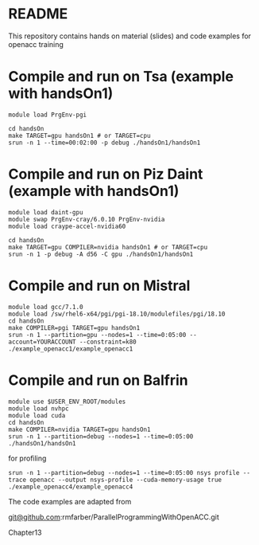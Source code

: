 # README #

This repository contains hands on material (slides) and code examples for openacc training

# Compile and run on Tsa (example with handsOn1)
```console
module load PrgEnv-pgi

cd handsOn
make TARGET=gpu handsOn1 # or TARGET=cpu
srun -n 1 --time=00:02:00 -p debug ./handsOn1/handsOn1
```
# Compile and run on Piz Daint (example with handsOn1)

```console
module load daint-gpu
module swap PrgEnv-cray/6.0.10 PrgEnv-nvidia 
module load craype-accel-nvidia60

cd handsOn
make TARGET=gpu COMPILER=nvidia handsOn1 # or TARGET=cpu
srun -n 1 -p debug -A d56 -C gpu ./handsOn1/handsOn1 
```
# Compile and run on Mistral
```console
module load gcc/7.1.0
module load /sw/rhel6-x64/pgi/pgi-18.10/modulefiles/pgi/18.10
cd handsOn
make COMPILER=pgi TARGET=gpu handsOn1
srun -n 1 --partition=gpu --nodes=1 --time=0:05:00 --account=YOURACCOUNT --constraint=k80 ./example_openacc1/example_openacc1
```
# Compile and run on Balfrin
```console
module use $USER_ENV_ROOT/modules
module load nvhpc
module load cuda
cd handsOn
make COMPILER=nvidia TARGET=gpu handsOn1
srun -n 1 --partition=debug --nodes=1 --time=0:05:00  ./handsOn1/handsOn1
```
for profiling
```console
srun -n 1 --partition=debug --nodes=1 --time=0:05:00 nsys profile --trace openacc --output nsys-profile --cuda-memory-usage true ./example_openacc4/example_openacc4
```

The code examples are adapted from

git@github.com:rmfarber/ParallelProgrammingWithOpenACC.git

Chapter13
